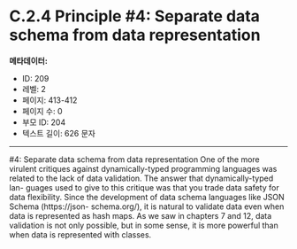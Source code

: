 # C.2.4 Principle #4: Separate data schema from data representation

**메타데이터:**
- ID: 209
- 레벨: 2
- 페이지: 413-412
- 페이지 수: 0
- 부모 ID: 204
- 텍스트 길이: 626 문자

---

#4: Separate data schema from data representation
One of the more virulent critiques against dynamically-typed programming languages
was related to the lack of data validation. The answer that dynamically-typed lan-
guages used to give to this critique was that you trade data safety for data flexibility.
Since the development of data schema languages like JSON Schema (https://json-
schema.org/), it is natural to validate data even when data is represented as hash
maps. As we saw in chapters 7 and 12, data validation is not only possible, but in some
sense, it is more powerful than when data is represented with classes.
